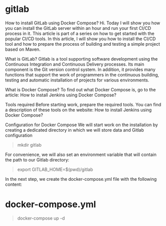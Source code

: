 # gitlab
How to install GitLab using Docker Compose?
Hi. Today I will show you how you can install the GitLab server within an hour and run your first CI/CD process in it.
This article is part of a series on how to get started with the popular CI/CD tools. In this article, I will show you how to install the CI/CD tool and how to prepare the process of building and testing a simple project based on Maven.

What is GitLab?
Gitlab is a tool supporting software development using the Continuous Integration and Continuous Delivery processes. Its main component is the Git version control system. In addition, it provides many functions that support the work of programmers in the continuous building, testing and automatic installation of projects for various environments.

What is Docker Compose?
To find out what Docker Compose is, go to the article: How to install Jenkins using Docker Compose?

Tools required
Before starting work, prepare the required tools. You can find a description of these tools on the website: How to install Jenkins using Docker Compose?

Configuration for Docker Compose
We will start work on the installation by creating a dedicated directory in which we will store data and Gitlab configuration
> mkdir gitlab

For convenience, we will also set an environment variable that will contain the path to our Gitlab directory:

 > export GITLAB_HOME=$(pwd)/gitlab
>

In the next step, we create the docker-compose.yml file with the following content:
> 

# docker-compose.yml

> docker-compose up -d



